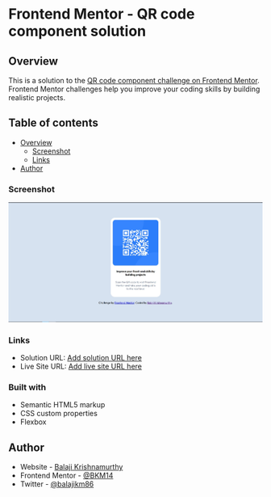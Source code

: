 # Frontend Mentor - QR code component solution

## Overview

This is a solution to the [QR code component challenge on Frontend Mentor](https://www.frontendmentor.io/challenges/qr-code-component-iux_sIO_H). Frontend Mentor challenges help you improve your coding skills by building realistic projects. 

## Table of contents

- [Overview](#overview)
  - [Screenshot](#screenshot)
  - [Links](#links)
- [Author](#author)

### Screenshot

![](./screenshot.jpg)

### Links

- Solution URL: [Add solution URL here](https://github.com/BKM14/qr-code-component/)
- Live Site URL: [Add live site URL here](https://your-live-site-url.com)

### Built with

- Semantic HTML5 markup
- CSS custom properties
- Flexbox

## Author

- Website - [Balaji Krishnamurthy](https://github.com/BKM14/)
- Frontend Mentor - [@BKM14](https://www.frontendmentor.io/profile/BKM14)
- Twitter - [@balajikm86](https://www.twitter.com/balajikm86)